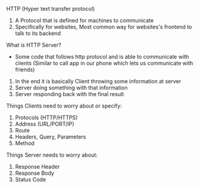 HTTP (Hyper text transfer protocol)
1) A Protocol that is defined for machines to communicate
2) Specifically for websites, Most common way for websites's frontend to talk to its backend

What is HTTP Server?
- Some code that follows http protocol and is able to communicate with clients (Similar to call app in our phone which lets us communicate with friends)

1) In the end it is basically Client throwing some information at server
2) Server doing something with that information
3) Server responding back with the final result

Things Clients need to worry about or specify:
1) Protocols (HTTP/HTTPS)
2) Address (URL/PORT/IP)
3) Route
4) Headers, Query, Parameters
5) Method

Things Server needs to worry about:
1) Response Header
2) Response Body
3) Status Code
